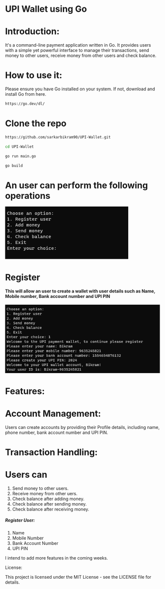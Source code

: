 # UPI Wallet using Go

# Introduction:

It's a command-line payment application written in Go. It provides users with a simple yet powerful interface to manage their transactions, send money to other users, receive money from other users and check balance.

# How to use it:

Please ensure you have Go installed on your system. If not, download and install Go from here.

```sh 
https://go.dev/dl/ 

``` 


# Clone the repo

```sh 
https://github.com/sarkarbikram90/UPI-Wallet.git 

```

```sh 
cd UPI-Wallet 
```

```sh 
go run main.go 
```

```sh 
go build 
```

# An user can perform the following operations
![alt text](image.png)

# Register 
#### This will allow an user to create a wallet with user details such as Name, Mobile number, Bank account number and UPI PIN
![alt text](image-1.png)




# Features:

# Account Management:

Users can create accounts by providing their Profile details, including name, phone number, bank account number and UPI PIN.

# Transaction Handling:

# Users can 

1. Send money to other users.
2. Receive money from other uers.
3. Check balance after adding money.
4. Check balance after sending money.
5. Check balance after receiving money.


##### Register User:
1. Name
2. Mobile Number
3. Bank Account Number
4. UPI PIN

I intend to add more features in the coming weeks.

License:

This project is licensed under the MIT License - see the LICENSE file for details.
